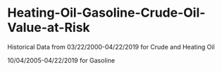 # Heating-Oil-Gasoline-Crude-Oil-Value-at-Risk



Historical Data from 03/22/2000-04/22/2019 for Crude and Heating Oil

10/04/2005-04/22/2019 for Gasoline
